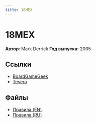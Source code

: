 ```yaml
---
title: 18MEX
---
```


# 18MEX

**Автор**: Mark Derrick
**Год выпуска:** 2005

## Ссылки

- [BoardGameGeek](https://boardgamegeek.com/boardgame/18485/18mex)
- [Tesera](https://tesera.ru/game/18mex/)

## Файлы

- [Правила (EN)](https://cdn.shopify.com/s/files/1/0252/9371/7588/files/18MEX-Rules.pdf?v=1597255273)
- [Правила (RU)](18MEX-rules-ru-v1.pdf)
